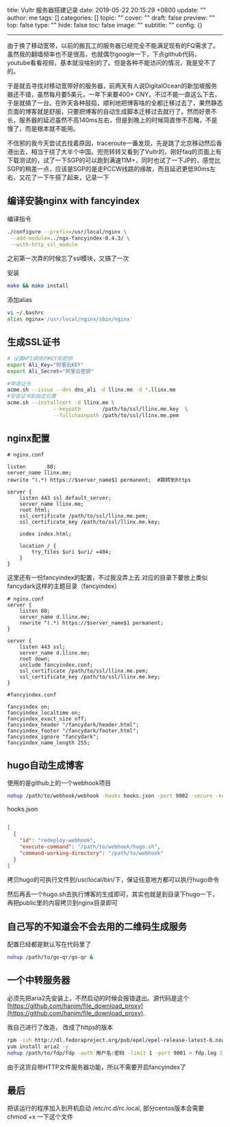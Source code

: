 title: Vultr 服务器搭建记录
date: 2019-05-22 20:15:29 +0800
update: ""
author: me
tags: []
categories: []
topic: ""
cover: ""
draft: false
preview: ""
top: false
type: ""
hide: false
toc: false
image: ""
subtitle: ""
config: {}


---



<!--more-->
由于换了移动宽带，以前的搬瓦工的服务器已经完全不能满足现有的FQ需求了。虽然我的翻墙频率也不是很高，也就偶尔google一下，下点github代码，youtube看看视频，基本就没啥别的了。但是各种不能访问的情况，我是受不了的。

于是就去寻找对移动宽带好的服务器，前两天有人说DigitalOcean的新加坡服务器还不错，虽然每月要5美元，一年下来要400+ CNY。不过不能一直这么下去，于是就搞了一台。在昨天各种鼓捣，顺利地把博客啥的全都迁移过去了，果然静态页面的博客就是舒服，只要把博客的自动生成脚本迁移过去就行了。然而好景不长，服务器的延迟虽然不高140ms左右，但是到晚上的时候简直惨不忍睹，不是慢了，而是根本就不能用。

不信邪的我今天尝试去找着原因，traceroute一番发现，先是跳了北京移动然后香港出去，相当于绕了大半个中国。兜兜转转又看到了Vultr的，刚好faq的页面上有下载测试的，试了一下SGP的可以跑到满速11M+，同时也试了一下JP的，感觉比SGP的稍差一点，应该是SGP的是走PCCW线路的缘故，而且延迟更低90ms左右，又花了一下午搭了起来，记录一下


编译安装nginx with fancyindex
---

编译指令

```bash
./configure --prefix=/usr/local/nginx \
 --add-module=../ngx-fancyindex-0.4.3/ \
 --with-http_ssl_module
```
之前第一次弄的时候忘了ssl模块，又搞了一次

安装
```bash
make && make install
```

添加alias
```bash
vi ~/.bashrc
alias nginx='/usr/local/nginx/sbin/nginx'
```

生成SSL证书
---
```bash
# 设置API调用的KEY和密钥
export Ali_Key="阿里云KEY"
export Ali_Secret="阿里云密钥"

#申请证书
acme.sh --issue --dns dns_ali -d llinx.me -d *.llinx.me
#安装证书到指定位置
acme.sh --installcert -d llinx.me \
               --keypath       /path/to/ssl/llinx.me.key  \
               --fullchainpath /path/to/ssl/llinx.me.pem
```

nginx配置
---
```nginx
# nginx.conf

listen       80;
server_name llinx.me;
rewrite ^(.*) https://$server_name$1 permanent;  #跳转到https

server {
    listen 443 ssl default_server;
    server_name llinx.me;
    root html;
    ssl_certificate /path/to/ssl/llinx.me.pem;
    ssl_certificate_key /path/to/ssl/llinx.me.key;

    index index.html;

    location / {
        try_files $uri $uri/ =404;
    }
}
```

这里还有一份fancyindex的配置，不过我没弄上去.对应的目录下要放上类似fancydark这样的主题目录（fancyindex）
```nginx
# nginx.conf
server {
    listen 80;
    server_name d.llinx.me;
    rewrite ^(.*) https://$server_name$1 permanent;
}

server {
    listen 443 ssl;
    server_name d.llinx.me;
    root down;
    include fancyindex.conf;
    ssl_certificate /path/to/ssl/llinx.me.pem;
    ssl_certificate_key /path/to/ssl/llinx.me.key;
}

#fancyindex.conf

fancyindex on;
fancyindex_localtime on;
fancyindex_exact_size off;
fancyindex_header "/fancydark/header.html";
fancyindex_footer "/fancydark/footer.html";
fancyindex_ignore "fancydark";
fancyindex_name_length 255;
```

hugo自动生成博客
---

使用的是github上的一个webhook项目


```bash
nohup /path/to/webhook/webhook -hooks hooks.json -port 9002 -secure -key /path/to/ssl/llinx.me.key -cert /path/to/ssl/llinx.me.pem &
```

hooks.json
```json

[
  {
    "id": "redeploy-webhook",
    "execute-command": "/path/to/webhook/hugo.sh",
    "command-working-directory": "/path/to/webhook"
  }
]

```
拷贝hugo的可执行文件到/usr/local/bin/下，保证任意地方都可以执行hugo命令

然后再丢一个hugo.sh去执行博客的生成即可，其实也就是到目录下hugo一下，再把public里的内容拷贝到nginx目录即可

自己写的不知道会不会去用的二维码生成服务
---

配置已经都是默认写在代码里了
```bash
nohup /path/to/go-qr/go-qr &
```

一个中转服务器
---

必须先把aria2先安装上，不然启动的时候会报错退出。源代码是这个 [https://github.com/hanjm/file_download_proxy](https://github.com/hanjm/file_download_proxy).

我自己进行了改造， 改成了https的版本

```bash
rpm -ivh http://dl.fedoraproject.org/pub/epel/epel-release-latest-6.noarch.rpm
yum install aria2 -y
nohup /path/to/fdp/fdp -auth 用户名:密码 -limit 1 -port 9001 > fdp.log 2>&1 &
```

由于这货自带HTTP文件服务器功能，所以不需要开启fancyindex了


最后
---
把该运行的程序加入到开机启动 /etc/rc.d/rc.local, 部分centos版本会需要chmod +x 一下这个文件
